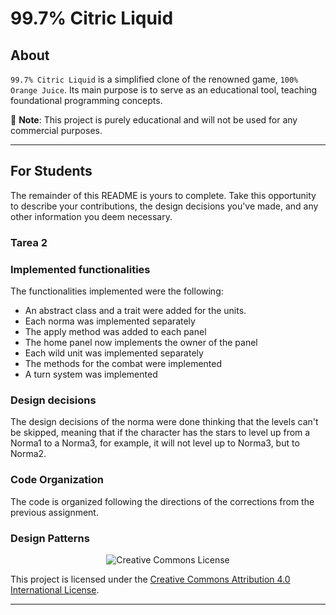 # 99.7% Citric Liquid

## About

`99.7% Citric Liquid` is a simplified clone of the renowned game, `100% Orange Juice`. Its main
purpose is to serve as an educational tool, teaching foundational programming concepts.

📢 **Note**: This project is purely educational and will not be used for any commercial purposes.

---

## For Students

The remainder of this README is yours to complete. Take this opportunity to describe your
contributions, the design decisions you've made, and any other information you deem necessary.

### Tarea 2

### Implemented functionalities
The functionalities implemented were the following:

- An abstract class and a trait were added for the units.
- Each norma was implemented separately
- The apply method was added to each panel
- The home panel now implements the owner of the panel
- Each wild unit was implemented separately
- The methods for the combat were implemented
- A turn system was implemented

### Design decisions
The design decisions of the norma were done thinking
that the levels can't be skipped, meaning that if the character 
has the stars to level up from a Norma1 to a Norma3, for example, 
it will not level up to Norma3, but to Norma2.

### Code Organization
The code is organized following the directions of the corrections from the previous assignment.

### Design Patterns

<div style="text-align:center;">
    <img src="https://i.creativecommons.org/l/by/4.0/88x31.png" alt="Creative Commons License">
</div>

This project is licensed under the [Creative Commons Attribution 4.0 International License](http://creativecommons.org/licenses/by/4.0/).

---